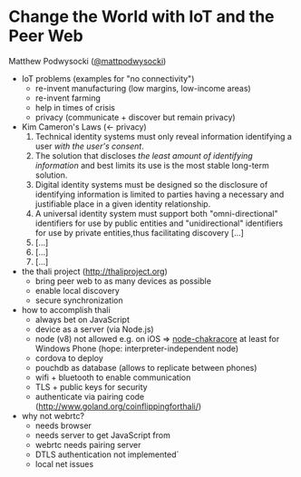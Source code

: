 # Change the World with IoT and the Peer Web
Matthew Podwysocki ([@mattpodwysocki](https://twitter.com/@mattpodwysocki))

- IoT problems (examples for "no connectivity")
	- re-invent manufacturing (low margins, low-income areas)
	- re-invent farming
	- help in times of crisis
	- privacy (communicate + discover but remain privacy)
- Kim Cameron's Laws (<- privacy)
	1. Technical identity systems must only reveal information identifying a user *with the user's consent*.
	2. The solution that discloses *the least amount of identifying information* and best limits its use is the most stable long-term solution.
	3. Digital identity systems must be designed so the disclosure of identifying information is limited to parties having a necessary and justifiable place in a given identity relationship.
	4. A universal identity system must support both "omni-directional" identifiers for use by public entities and "unidirectional" identifiers for use by private entities,thus facilitating discovery [...]
	5. [...]
	6. [...]
	7. [...]
- the thali project (http://thaliproject.org)
	- bring peer web to as many devices as possible
	- enable local discovery
	- secure synchronization
- how to accomplish thali
	- always bet on JavaScript
	- device as a server (via Node.js)
	- node (v8) not allowed e.g. on iOS => [node-chakracore](https://github.com/nodejs/node-chakracore) at least for Windows Phone (hope: interpreter-independent node)
	- cordova to deploy
	- pouchdb as database (allows to replicate between phones)
	- wifi + bluetooth to enable communication
	- TLS + public keys for security
	- authenticate via pairing code (http://www.goland.org/coinflippingforthali/)
- why not webrtc?
	- needs browser
	- needs server to get JavaScript from
	- webrtc needs pairing server
	- DTLS authentication not implemented´
	- local net issues